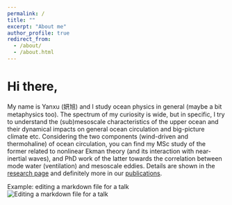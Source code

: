 ```yaml
---
permalink: /
title: ""
excerpt: "About me"
author_profile: true
redirect_from: 
  - /about/
  - /about.html
---
```


Hi there, 
======
My name is Yanxu (妍旭) and I study ocean physics in general (maybe a bit metaphysics too). The spectrum of my curiosity is wide, but in specific, I try to understand the (sub)mesoscale characteristics of the upper ocean and their dynamical impacts on general ocean circulation and big-picture climate etc. Considering the two components (wind-driven and thermohaline) of ocean circulation, you can find my MSc study of the former related to nonlinear Ekman theory (and its interaction with near-inertial waves), and PhD work of the latter towards the correlation between mode water (ventilation) and mesoscale eddies. Details are shown in the [research page](https://yanxu-chen.github.io/research) and definitely more in our [publications](https://yanxu-chen.github.io/publications). 


Example: editing a markdown file for a talk
![Editing a markdown file for a talk](/images/editing-talk.png)

